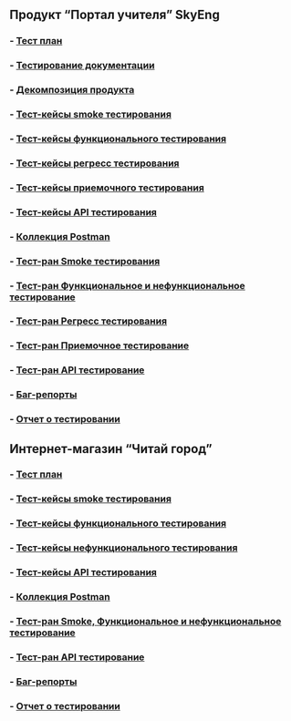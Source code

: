 ## **Продукт “Портал учителя” SkyEng**
### - [Тест план](https://github.com/Evgenii-Firtsikov/QA_Resume_and_Testing_Docs/blob/main/Testing_Docs/%D0%A2%D0%B5%D1%81%D1%82%20%D0%BF%D0%BB%D0%B0%D0%BD.pdf)
### - [Тестирование документации](https://github.com/Evgenii-Firtsikov/QA_Resume_and_Testing_Docs/blob/main/Testing_Docs/%D0%A2%D0%B5%D1%81%D1%82%D0%B8%D1%80%D0%BE%D0%B2%D0%B0%D0%BD%D0%B8%D0%B5%20%D0%B4%D0%BE%D0%BA%D1%83%D0%BC%D0%B5%D0%BD%D1%82%D0%B0%D1%86%D0%B8%D0%B8.pdf)
### - [Декомпозиция продукта](https://github.com/Evgenii-Firtsikov/QA_Resume_and_Testing_Docs/blob/main/Testing_Docs/%D0%94%D0%BA%D0%BE%D0%BC%D0%BF%D0%BE%D0%B7%D0%B8%D1%86%D0%B8%D1%8F%20%D0%BF%D1%80%D0%BE%D0%B4%D1%83%D0%BA%D1%82%D0%B0.jpg)
### - [Тест-кейсы smoke тестирования](https://github.com/Evgenii-Firtsikov/QA_Resume_and_Testing_Docs/blob/main/Testing_Docs/Smoke%20%D1%82%D0%B5%D1%81%D1%82-%D0%BA%D0%B5%D0%B9%D1%81%D1%8B.pdf)
### - [Тест-кейсы функционального тестирования](https://github.com/Evgenii-Firtsikov/QA_Resume_and_Testing_Docs/blob/main/Testing_Docs/%D0%A4%D1%83%D0%BD%D0%BA%D1%86%D0%B8%D0%BE%D0%BD%D0%B0%D0%BB%D1%8C%D0%BD%D1%8B%D0%B5%20%D1%82%D0%B5%D1%81%D1%82-%D0%BA%D0%B5%D0%B9%D1%81%D1%8B.pdf)
### - [Тест-кейсы регресс тестирования](https://github.com/Evgenii-Firtsikov/QA_Resume_and_Testing_Docs/blob/main/Testing_Docs/%D0%A0%D0%B5%D0%B3%D1%80%D0%B5%D1%81%D1%81%20%D0%A2%D0%B5%D1%81%D1%82-%D0%BA%D0%B5%D0%B9%D1%81%D1%8B.pdf)
### - [Тест-кейсы приемочного тестирования](https://github.com/Evgenii-Firtsikov/QA_Resume_and_Testing_Docs/blob/main/Testing_Docs/%D0%9F%D1%80%D0%B8%D0%B5%D0%BC%D0%BE%D1%87%D0%BD%D1%8B%D0%B5%20%D0%A2%D0%B5%D1%81%D1%82-%D0%BA%D0%B5%D0%B9%D1%81%D1%8B.pdf)
### - [Тест-кейсы API тестирования](https://github.com/Evgenii-Firtsikov/QA_Resume_and_Testing_Docs/blob/main/Testing_Docs/API%20%D1%82%D0%B5%D1%81%D1%82-%D0%BA%D0%B5%D0%B9%D1%81%D1%8B.pdf)
### - [Коллекция Postman](https://github.com/Evgenii-Firtsikov/QA_Resume_and_Testing_Docs/blob/main/Testing_Docs/%D0%9F%D0%BE%D1%80%D1%82%D0%B0%D0%BB%20%D1%83%D1%87%D0%B8%D1%82%D0%B5%D0%BB%D1%8F.postman_collection.json)
### - [Тест-ран Smoke тестирования](https://github.com/Evgenii-Firtsikov/QA_Resume_and_Testing_Docs/blob/main/Testing_Docs/%D0%A2%D0%B5%D1%81%D1%82-%D1%80%D0%B0%D0%BD%20%D0%A1%D0%BC%D0%BE%D0%BA%20%D1%82%D0%B5%D1%81%D1%82%D0%B8%D1%80%D0%BE%D0%B2%D0%B0%D0%BD%D0%B8%D1%8F.pdf)
### - [Тест-ран Функциональное и нефункциональное тестирование](https://github.com/Evgenii-Firtsikov/QA_Resume_and_Testing_Docs/blob/main/Testing_Docs/%D0%A2%D0%B5%D1%81%D1%82-%D1%80%D0%B0%D0%BD%20%D0%A4%D1%83%D0%BD%D0%BA%D1%86%D0%B8%D0%BE%D0%BD%D0%B0%D0%BB%D1%8C%D0%BD%D0%BE%D0%B3%D0%BE%20%D1%82%D0%B5%D1%81%D1%82%D0%B8%D1%80%D0%BE%D0%B2%D0%B0%D0%BD%D0%B8%D1%8F.pdf)
### - [Тест-ран Регресс тестирования](https://github.com/Evgenii-Firtsikov/QA_Resume_and_Testing_Docs/blob/main/Testing_Docs/%D0%A2%D0%B5%D1%81%D1%82-%D1%80%D0%B0%D0%BD%20%D0%A0%D0%B5%D0%B3%D1%80%D0%B5%D1%81%D1%81%20%D1%82%D0%B5%D1%81%D1%82%D0%B8%D1%80%D0%BE%D0%B2%D0%B0%D0%BD%D0%B8%D1%8F.pdf)
### - [Тест-ран Приемочное тестирование](https://github.com/Evgenii-Firtsikov/QA_Resume_and_Testing_Docs/blob/main/Testing_Docs/%D0%A2%D0%B5%D1%81%D1%82-%D1%80%D0%B0%D0%BD%20%D0%9F%D1%80%D0%B8%D0%B5%D0%BC%D0%BE%D1%87%D0%BD%D0%BE%D0%B3%D0%BE%20%D1%82%D0%B5%D1%81%D1%82%D0%B8%D1%80%D0%BE%D0%B2%D0%B0%D0%BD%D0%B8%D1%8F.pdf)
### - [Тест-ран API тестирование](https://github.com/Evgenii-Firtsikov/QA_Resume_and_Testing_Docs/blob/main/Testing_Docs/%D0%A2%D0%B5%D1%81%D1%82-%D1%80%D0%B0%D0%BD%20API%20%D1%82%D0%B5%D1%81%D1%82%D0%B8%D1%80%D0%BE%D0%B2%D0%B0%D0%BD%D0%B8%D0%B5.JPG)
### - [Баг-репорты](https://github.com/Evgenii-Firtsikov/QA_Resume_and_Testing_Docs/blob/main/Testing_Docs/%D0%91%D0%B0%D0%B3-%D1%80%D0%B5%D0%BF%D0%BE%D1%80%D1%82%D1%8B.pdf)
### - [Отчет о тестировании](https://github.com/Evgenii-Firtsikov/QA_Resume_and_Testing_Docs/blob/main/Testing_Docs/%D0%A2%D0%B5%D1%81%D1%82%20%D0%BE%D1%82%D1%87%D0%B5%D1%82.pdf)

## **Интернет-магазин “Читай город”**
### - [Тест план](https://github.com/Evgenii-Firtsikov/QA_Resume_and_Testing_Docs/blob/main/Read_City_Testing_Docs/%D0%A2%D0%B5%D1%81%D1%82%20%D0%BF%D0%BB%D0%B0%D0%BD.pdf)
### - [Тест-кейсы smoke тестирования](https://github.com/Evgenii-Firtsikov/QA_Resume_and_Testing_Docs/blob/main/Read_City_Testing_Docs/%D0%A2%D0%B5%D1%81%D1%82-%D0%BA%D0%B5%D0%B9%D1%81%D1%8B%20Smoke%20%D1%82%D0%B5%D1%81%D1%82%D0%B8%D1%80%D0%BE%D0%B2%D0%B0%D0%BD%D0%B8%D1%8F.pdf)
### - [Тест-кейсы функционального тестирования](https://github.com/Evgenii-Firtsikov/QA_Resume_and_Testing_Docs/blob/main/Read_City_Testing_Docs/%D0%A2%D0%B5%D1%81%D1%82-%D0%BA%D0%B5%D0%B9%D1%81%D1%8B%20%D0%A4%D1%83%D0%BD%D0%BA%D1%86%D0%B8%D0%BE%D0%BD%D0%B0%D0%BB%D1%8C%D0%BD%D0%BE%D0%B3%D0%BE%20%D1%82%D0%B5%D1%81%D1%82%D0%B8%D1%80%D0%BE%D0%B2%D0%B0%D0%BD%D0%B8%D1%8F.pdf)
### - [Тест-кейсы нефункционального тестирования](https://github.com/Evgenii-Firtsikov/QA_Resume_and_Testing_Docs/blob/main/Read_City_Testing_Docs/%D0%A2%D0%B5%D1%81%D1%82-%D0%BA%D0%B5%D0%B9%D1%81%D1%8B%20%D0%9D%D0%B5%D1%84%D1%83%D0%BD%D0%BA%D1%86%D0%B8%D0%BE%D0%BD%D0%B0%D0%BB%D1%8C%D0%BD%D0%BE%D0%B3%D0%BE%20%D1%82%D0%B5%D1%81%D1%82%D0%B8%D1%80%D0%BE%D0%B2%D0%B0%D0%BD%D0%B8%D1%8F.pdf)
### - [Тест-кейсы API тестирования](https://github.com/Evgenii-Firtsikov/QA_Resume_and_Testing_Docs/blob/main/Read_City_Testing_Docs/API%20%D0%A2%D0%B5%D1%81%D1%82-%D0%BA%D0%B9%D1%81%D1%8B.pdf)
### - [Коллекция Postman](https://github.com/Evgenii-Firtsikov/QA_Resume_and_Testing_Docs/blob/main/Read_City_Testing_Docs/%D0%A7%D0%B8%D1%82%D0%B0%D0%B9%20%D0%B3%D0%BE%D1%80%D0%BE%D0%B4.postman_collection.json)
### - [Тест-ран Smoke, Функциональное и нефункциональное тестирование](https://github.com/Evgenii-Firtsikov/QA_Resume_and_Testing_Docs/blob/main/Read_City_Testing_Docs/%D0%A2%D0%B5%D1%81%D1%82-%D1%80%D0%B0%D0%BD%20Smoke%2C%20%D0%A4%D1%83%D0%BD%D0%BA%D1%86%D0%B8%D0%BE%D0%BD%D0%B0%D0%BB%D1%8C%D0%BD%D0%BE%D0%B5%20%D0%B8%20%D0%BD%D0%B5%D1%84%D1%83%D0%BD%D0%BA%D1%86%D0%B8%D0%BE%D0%BD%D0%B0%D0%BB%D1%8C%D0%BD%D0%BE%D0%B5%20%D1%82%D0%B5%D1%81%D1%82%D0%B8%D1%80%D0%BE%D0%B2%D0%B0%D0%BD%D0%B8%D0%B5.pdf)
### - [Тест-ран API тестирование](https://github.com/Evgenii-Firtsikov/QA_Resume_and_Testing_Docs/blob/main/Read_City_Testing_Docs/API%20%D0%A2%D0%B5%D1%81%D1%82-%D1%80%D0%B0%D0%BD%20%D0%98%D0%BD%D1%82%D0%B5%D1%80%D0%BD%D0%B5%D1%82-%D0%BC%D0%B0%D0%B3%D0%B0%D0%B7%D0%B8%D0%BD%20%E2%80%9C%D0%A7%D0%B8%D1%82%D0%B0%D0%B9%2B%D0%B3%D0%BE%D1%80%D0%BE%D0%B4%E2%80%9D%2012.07.2024.pdf.json)
### - [Баг-репорты](https://github.com/Evgenii-Firtsikov/QA_Resume_and_Testing_Docs/blob/main/Read_City_Testing_Docs/%D0%91%D0%B0%D0%B3%20%D1%80%D0%B5%D0%BF%D0%BE%D1%80%D1%82.pdf)
### - [Отчет о тестировании](https://github.com/Evgenii-Firtsikov/QA_Resume_and_Testing_Docs/blob/main/Read_City_Testing_Docs/%D0%9E%D1%82%D1%87%D0%B5%D1%82%20%D0%BE%20%D1%82%D0%B5%D1%81%D1%82%D0%B8%D1%80%D0%BE%D0%B2%D0%B0%D0%BD%D0%B8%D0%B8%20%D0%98%D0%BD%D1%82%D0%B5%D1%80%D0%BD%D0%B5%D1%82-%D0%BC%D0%B0%D0%B3%D0%B0%D0%B7%D0%B8%D0%BD%20%E2%80%9C%D0%A7%D0%B8%D1%82%D0%B0%D0%B9%20%D0%B3%D0%BE%D1%80%D0%BE%D0%B4%E2%80%9D-010824-064402.pdf)
